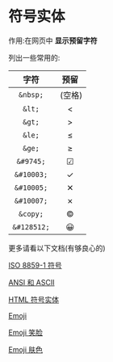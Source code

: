 # 符号实体

作用:在网页中 **显示预留字符**

列出一些常用的:

|    字符     |     预留     |
| :---------: | :----------: |
|  `&nbsp;`   | &nbsp;(空格) |
|   `&lt;`    |     &lt;     |
|   `&gt;`    |     &gt;     |
|   `&le;`    |     &le;     |
|   `&ge;`    |     &ge;     |
|  `&#9745;`  |   &#9745;    |
| `&#10003;`  |   &#10003;   |
| `&#10005;`  |   &#10005;   |
| `&#10007;`  |   &#10007;   |
|  `&copy;`   |    &copy;    |
| `&#128512;` |  &#128512;   |

更多请看以下文档(有够良心的)

[ISO 8859-1 符号](https://www.runoob.com/charsets/ref-html-8859.html)

[ANSI 和 ASCII](https://www.runoob.com/charsets/ref-html-ansi.html)

[HTML 符号实体](https://www.runoob.com/charsets/ref-html-symbols.html)

[Emoji](https://www.runoob.com/charsets/ref-emoji.html)

[Emoji 笑脸](https://www.runoob.com/charsets/emoji-smiley.html)

[Emoji 肤色](https://www.runoob.com/charsets/emoji-skin-tones.html)